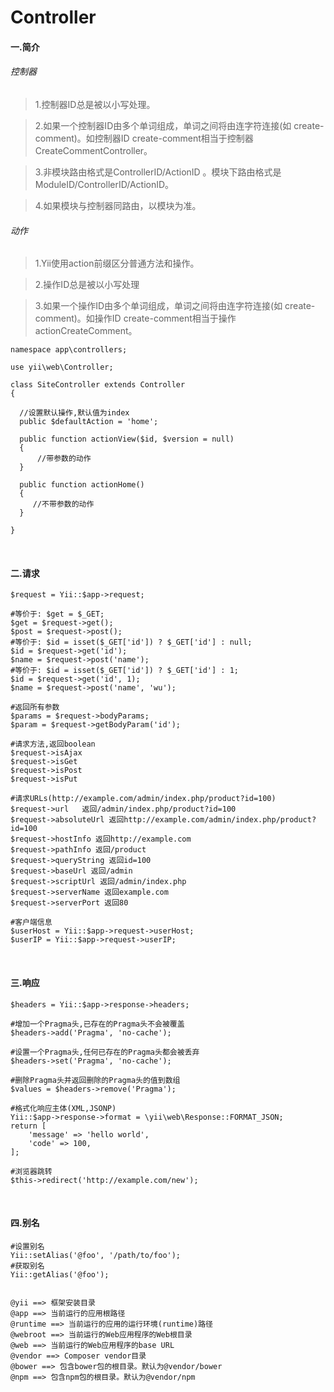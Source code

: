 # Controller

#### 一.简介

###### 控制器

>1.控制器ID总是被以小写处理。


>2.如果一个控制器ID由多个单词组成，单词之间将由连字符连接(如 create-comment)。如控制器ID create-comment相当于控制器CreateCommentController。


>3.非模块路由格式是ControllerID/ActionID 。模块下路由格式是ModuleID/ControllerID/ActionID。


>4.如果模块与控制器同路由，以模块为准。

###### 动作

>1.Yii使用action前缀区分普通方法和操作。


>2.操作ID总是被以小写处理


>3.如果一个操作ID由多个单词组成，单词之间将由连字符连接(如 create-comment)。如操作ID create-comment相当于操作actionCreateComment。


```
namespace app\controllers;

use yii\web\Controller;

class SiteController extends Controller
{

  //设置默认操作,默认值为index
  public $defaultAction = 'home';

  public function actionView($id, $version = null)
  {
      //带参数的动作
  }

  public function actionHome()
  {
     //不带参数的动作
  }

}
```

<br>

#### 二.请求

```
$request = Yii::$app->request;

#等价于: $get = $_GET;
$get = $request->get();
$post = $request->post();
#等价于: $id = isset($_GET['id']) ? $_GET['id'] : null;
$id = $request->get('id');
$name = $request->post('name');
#等价于: $id = isset($_GET['id']) ? $_GET['id'] : 1;
$id = $request->get('id', 1);
$name = $request->post('name', 'wu');

#返回所有参数
$params = $request->bodyParams;
$param = $request->getBodyParam('id');

#请求方法,返回boolean
$request->isAjax
$request->isGet
$request->isPost
$request->isPut

#请求URLs(http://example.com/admin/index.php/product?id=100)
$request->url   返回/admin/index.php/product?id=100
$request->absoluteUrl 返回http://example.com/admin/index.php/product?id=100
$request->hostInfo 返回http://example.com
$request->pathInfo 返回/product
$request->queryString 返回id=100
$request->baseUrl 返回/admin
$request->scriptUrl 返回/admin/index.php
$request->serverName 返回example.com
$request->serverPort 返回80

#客户端信息
$userHost = Yii::$app->request->userHost;
$userIP = Yii::$app->request->userIP;
```

<br>

#### 三.响应

```
$headers = Yii::$app->response->headers;

#增加一个Pragma头,已存在的Pragma头不会被覆盖
$headers->add('Pragma', 'no-cache');

#设置一个Pragma头,任何已存在的Pragma头都会被丢弃
$headers->set('Pragma', 'no-cache');

#删除Pragma头并返回删除的Pragma头的值到数组
$values = $headers->remove('Pragma');

#格式化响应主体(XML,JSONP)
Yii::$app->response->format = \yii\web\Response::FORMAT_JSON;
return [
    'message' => 'hello world',
    'code' => 100,
];

#浏览器跳转
$this->redirect('http://example.com/new');
```

<br>

#### 四.别名

```
#设置别名
Yii::setAlias('@foo', '/path/to/foo');
#获取别名
Yii::getAlias('@foo');


@yii ==> 框架安装目录
@app ==> 当前运行的应用根路径
@runtime ==> 当前运行的应用的运行环境(runtime)路径
@webroot ==> 当前运行的Web应用程序的Web根目录
@web ==> 当前运行的Web应用程序的base URL
@vendor ==> Composer vendor目录
@bower ==> 包含bower包的根目录。默认为@vendor/bower
@npm ==> 包含npm包的根目录。默认为@vendor/npm
```
